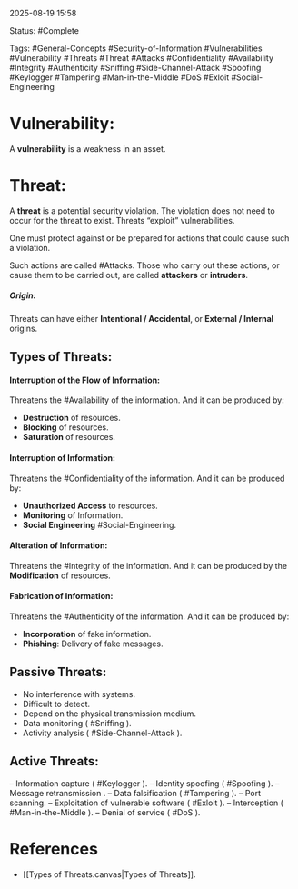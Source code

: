 
2025-08-19 15:58

Status: #Complete

Tags: #General-Concepts #Security-of-Information #Vulnerabilities #Vulnerability #Threats #Threat #Attacks #Confidentiality #Availability #Integrity #Authenticity #Sniffing #Side-Channel-Attack #Spoofing #Keylogger #Tampering #Man-in-the-Middle #DoS #Exloit #Social-Engineering

# Vulnerability:

A **vulnerability** is a weakness in an asset.

# Threat:

A **threat** is a potential security violation. The violation does not need to occur for the threat to exist. Threats “exploit” vulnerabilities.

One must protect against or be prepared for actions that could cause such a violation.  

Such actions are called #Attacks. Those who carry out these actions, or cause them to be carried out, are called **attackers** or **intruders**.

##### Origin:

Threats can have either **Intentional / Accidental**, or **External / Internal** origins.

## Types of Threats:

#### Interruption of the Flow of Information:

Threatens the #Availability of the information. And it can be produced by:

- **Destruction** of resources.
- **Blocking** of resources.
- **Saturation** of resources.

#### Interruption of Information:

Threatens the #Confidentiality of the information. And it can be produced by:

- **Unauthorized Access** to resources.
- **Monitoring** of Information.
- **Social Engineering** #Social-Engineering.

#### Alteration of Information:

Threatens the #Integrity of the information. And it can be produced by the **Modification** of resources.

#### Fabrication of Information:

Threatens the #Authenticity of the information. And it can be produced by:

- **Incorporation** of fake information.
- **Phishing**: Delivery of fake messages.

## Passive Threats:

- No interference with systems. 
- Difficult to detect. 
- Depend on the physical transmission medium.
- Data monitoring ( #Sniffing ).
- Activity analysis ( #Side-Channel-Attack ).

## Active Threats:

– Information capture ( #Keylogger ).
– Identity spoofing ( #Spoofing ).
– Message retransmission .
– Data falsification ( #Tampering ).
– Port scanning. 
– Exploitation of vulnerable software ( #Exloit ).
– Interception ( #Man-in-the-Middle ).
– Denial of service ( #DoS ).

# References

- [[Types of Threats.canvas|Types of Threats]].
